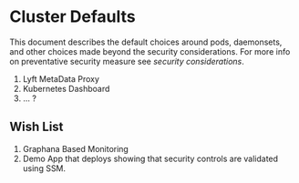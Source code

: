 # Cluster Defaults

This document describes the default choices around pods, daemonsets, and other choices
made beyond the security considerations.  For more info on preventative security measure see
_security considerations_.

1. Lyft MetaData Proxy
2. Kubernetes Dashboard
3. ... ?

## Wish List

1. Graphana Based Monitoring
2. Demo App that deploys showing that security controls are validated using SSM.
